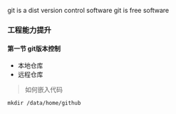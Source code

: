 git is a dist version control software
git is free software

### 工程能力提升
#### 第一节 git版本控制
+ 本地仓库
+ 远程仓库

> 如何嵌入代码
>


```shell
mkdir /data/home/github
```
